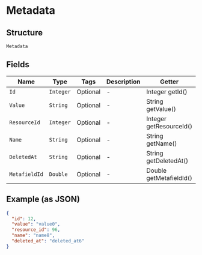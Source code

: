 
# Metadata

## Structure

`Metadata`

## Fields

| Name | Type | Tags | Description | Getter | Setter |
|  --- | --- | --- | --- | --- | --- |
| `Id` | `Integer` | Optional | - | Integer getId() | setId(Integer id) |
| `Value` | `String` | Optional | - | String getValue() | setValue(String value) |
| `ResourceId` | `Integer` | Optional | - | Integer getResourceId() | setResourceId(Integer resourceId) |
| `Name` | `String` | Optional | - | String getName() | setName(String name) |
| `DeletedAt` | `String` | Optional | - | String getDeletedAt() | setDeletedAt(String deletedAt) |
| `MetafieldId` | `Double` | Optional | - | Double getMetafieldId() | setMetafieldId(Double metafieldId) |

## Example (as JSON)

```json
{
  "id": 12,
  "value": "value0",
  "resource_id": 96,
  "name": "name8",
  "deleted_at": "deleted_at6"
}
```

